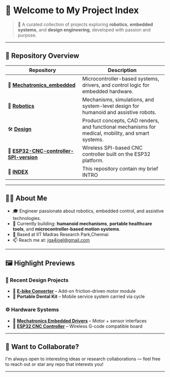 # 👋 Welcome to My Project Index

> 🚀 A curated collection of projects exploring **robotics**, **embedded systems**, and **design engineering**, developed with passion and purpose.

---

## 📂 Repository Overview

| Repository | Description |
|------------|-------------|
| 🔗 [**Mechatronics_embedded**](https://github.com/JOELGEORGEALEX/Mechatronics_embedded) | Microcontroller-based systems, drivers, and control logic for embedded hardware. |
| 🤖 [**Robotics**](https://github.com/JOELGEORGEALEX/Robotics) | Mechanisms, simulations, and system-level design for humanoid and assistive robots. |
| 🛠️ [**Design**](https://github.com/JOELGEORGEALEX/Design) | Product concepts, CAD renders, and functional mechanisms for medical, mobility, and smart systems. |
| 🔧 [**ESP32-CNC-controller-SPI-version**](https://github.com/JOELGEORGEALEX/ESP32-CNC-controller-SPI-version) | Wireless SPI-based CNC controller built on the ESP32 platform. |
| 🧭 [**INDEX**](https://github.com/JOELGEORGEALEX/INDEX) | This repository contain my brief INTRO |

---

## 🧑‍🔬 About Me

- 🎓 Engineer passionate about robotics, embedded control, and assistive technologies.
- 🌱 Currently building: **humanoid mechanisms**, **portable healthcare tools**, and **microcontroller-based motion systems**.
- 📍 Based at IIT Madras Research Park,Chennai
- 📫 Reach me at: jga4joel@gmail.com

---

## 🖼️ Highlight Previews

### 📌 Recent Design Projects
- 🔹 **[E-bike Converter](https://github.com/JOELGEORGEALEX/Design)** – Add-on friction-driven motor module
- 🔹 **Portable Dental Kit** – Mobile service system carried via cycle

### ⚙️ Hardware Systems
- 🔸 **[Mechatronics Embedded Drivers](https://github.com/JOELGEORGEALEX/Mechatronics_embedded)** – Motor + sensor interfaces
- 🔸 **[ESP32 CNC Controller](https://github.com/JOELGEORGEALEX/ESP32-CNC-controller-SPI-version)** – Wireless G-code compatible board

---

## 🧠 Want to Collaborate?

I'm always open to interesting ideas or research collaborations — feel free to reach out or star any repo that interests you!

---
